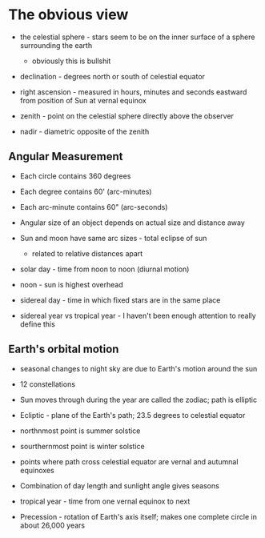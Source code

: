 # The obvious view

* the celestial sphere - stars seem to be on the inner surface of a sphere surrounding the earth
    * obviously this is bullshit

* declination - degrees north or south of celestial equator
* right ascension - measured in hours, minutes and seconds eastward from position of Sun at vernal equinox
* zenith - point on the celestial sphere directly above the observer
* nadir - diametric opposite of the zenith

## Angular Measurement

* Each circle contains 360 degrees
* Each degree contains 60' (arc-minutes)
* Each arc-minute contains 60" (arc-seconds)
* Angular size of an object depends on actual size and distance away

* Sun and moon have same arc sizes - total eclipse of sun
    * related to relative distances apart

* solar day - time from noon to noon (diurnal motion)
* noon - sun is highest overhead
* sidereal day - time in which fixed stars are in the same place

* sidereal year vs tropical year - I haven't been enough attention to really define this

## Earth's orbital motion

* seasonal changes to night sky are due to Earth's motion around the sun
* 12 constellations
* Sun moves through during the year are called the zodiac; path is elliptic

* Ecliptic - plane of the Earth's path; 23.5 degrees to celestial equator
* northnmost point is summer solstice
* sourthernmost point is winter solstice
* points where path cross celestial equator are vernal and autumnal equinoxes

* Combination of day length and sunlight angle gives seasons
* tropical year - time from one vernal equinox to next

* Precession - rotation of Earth's axis itself; makes one complete circle in about 26,000 years

